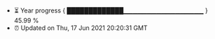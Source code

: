 - ⏳ Year progress { █████████████▁▁▁▁▁▁▁▁▁▁▁▁▁▁▁▁▁ } 45.99 %
- ⏰ Updated on Thu, 17 Jun 2021 20:20:31 GMT

